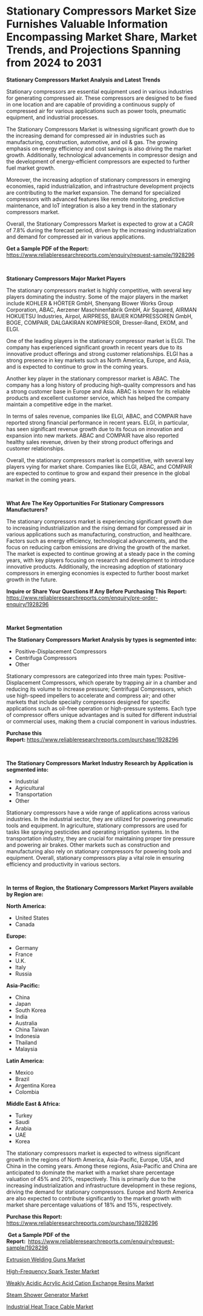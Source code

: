 <p><h1>Stationary Compressors Market Size Furnishes Valuable Information Encompassing Market Share, Market Trends, and Projections Spanning from 2024 to 2031</h1></p><p><strong>Stationary Compressors Market Analysis and Latest Trends</strong></p>
<p><p>Stationary compressors are essential equipment used in various industries for generating compressed air. These compressors are designed to be fixed in one location and are capable of providing a continuous supply of compressed air for various applications such as power tools, pneumatic equipment, and industrial processes.</p><p>The Stationary Compressors Market is witnessing significant growth due to the increasing demand for compressed air in industries such as manufacturing, construction, automotive, and oil & gas. The growing emphasis on energy efficiency and cost savings is also driving the market growth. Additionally, technological advancements in compressor design and the development of energy-efficient compressors are expected to further fuel market growth.</p><p>Moreover, the increasing adoption of stationary compressors in emerging economies, rapid industrialization, and infrastructure development projects are contributing to the market expansion. The demand for specialized compressors with advanced features like remote monitoring, predictive maintenance, and IoT integration is also a key trend in the stationary compressors market.</p><p>Overall, the Stationary Compressors Market is expected to grow at a CAGR of 7.8% during the forecast period, driven by the increasing industrialization and demand for compressed air in various applications.</p></p>
<p><strong>Get a Sample PDF of the Report:&nbsp;</strong> <a href="https://www.reliableresearchreports.com/enquiry/request-sample/1928296">https://www.reliableresearchreports.com/enquiry/request-sample/1928296</a></p>
<p>&nbsp;</p>
<p><strong>Stationary Compressors Major Market Players</strong></p>
<p><p>The stationary compressors market is highly competitive, with several key players dominating the industry. Some of the major players in the market include KOHLER & HÖRTER GmbH, Shenyang Blower Works Group Corporation, ABAC, Aerzener Maschinenfabrik GmbH, Air Squared, AIRMAN HOKUETSU Industries, Airpol, AIRPRESS, BAUER KOMPRESSOREN GmbH, BOGE, COMPAIR, DALGAKIRAN KOMPRESOR, Dresser-Rand, EKOM, and ELGI.</p><p>One of the leading players in the stationary compressor market is ELGI. The company has experienced significant growth in recent years due to its innovative product offerings and strong customer relationships. ELGI has a strong presence in key markets such as North America, Europe, and Asia, and is expected to continue to grow in the coming years.</p><p>Another key player in the stationary compressor market is ABAC. The company has a long history of producing high-quality compressors and has a strong customer base in Europe and Asia. ABAC is known for its reliable products and excellent customer service, which has helped the company maintain a competitive edge in the market.</p><p>In terms of sales revenue, companies like ELGI, ABAC, and COMPAIR have reported strong financial performance in recent years. ELGI, in particular, has seen significant revenue growth due to its focus on innovation and expansion into new markets. ABAC and COMPAIR have also reported healthy sales revenue, driven by their strong product offerings and customer relationships.</p><p>Overall, the stationary compressors market is competitive, with several key players vying for market share. Companies like ELGI, ABAC, and COMPAIR are expected to continue to grow and expand their presence in the global market in the coming years.</p></p>
<p>&nbsp;</p>
<p><strong>What Are The Key Opportunities For Stationary Compressors Manufacturers?</strong></p>
<p><p>The stationary compressors market is experiencing significant growth due to increasing industrialization and the rising demand for compressed air in various applications such as manufacturing, construction, and healthcare. Factors such as energy efficiency, technological advancements, and the focus on reducing carbon emissions are driving the growth of the market. The market is expected to continue growing at a steady pace in the coming years, with key players focusing on research and development to introduce innovative products. Additionally, the increasing adoption of stationary compressors in emerging economies is expected to further boost market growth in the future.</p></p>
<p><strong>Inquire or Share Your Questions If Any Before Purchasing This Report:</strong> <a href="https://www.reliableresearchreports.com/enquiry/pre-order-enquiry/1928296">https://www.reliableresearchreports.com/enquiry/pre-order-enquiry/1928296</a></p>
<p>&nbsp;</p>
<p><strong>Market Segmentation</strong></p>
<p><strong>The Stationary Compressors Market Analysis by types is segmented into:</strong></p>
<p><ul><li>Positive-Displacement Compressors</li><li>Centrifuga Compressors</li><li>Other</li></ul></p>
<p><p>Stationary compressors are categorized into three main types: Positive-Displacement Compressors, which operate by trapping air in a chamber and reducing its volume to increase pressure; Centrifugal Compressors, which use high-speed impellers to accelerate and compress air; and other markets that include specialty compressors designed for specific applications such as oil-free operation or high-pressure systems. Each type of compressor offers unique advantages and is suited for different industrial or commercial uses, making them a crucial component in various industries.</p></p>
<p><strong>Purchase this Report:&nbsp;</strong><a href="https://www.reliableresearchreports.com/purchase/1928296">https://www.reliableresearchreports.com/purchase/1928296</a></p>
<p>&nbsp;</p>
<p><strong>The Stationary Compressors Market Industry Research by Application is segmented into:</strong></p>
<p><ul><li>Industrial</li><li>Agricultural</li><li>Transportation</li><li>Other</li></ul></p>
<p><p>Stationary compressors have a wide range of applications across various industries. In the industrial sector, they are utilized for powering pneumatic tools and equipment. In agriculture, stationary compressors are used for tasks like spraying pesticides and operating irrigation systems. In the transportation industry, they are crucial for maintaining proper tire pressure and powering air brakes. Other markets such as construction and manufacturing also rely on stationary compressors for powering tools and equipment. Overall, stationary compressors play a vital role in ensuring efficiency and productivity in various sectors.</p></p>
<p>&nbsp;</p>
<p><strong>In terms of Region, the Stationary Compressors Market Players available by Region are:</strong></p>
<p>
    <p> <strong> North America: </strong>
        <ul>
            <li>United States</li>
            <li>Canada</li>
        </ul>
        </p> 
    <p> <strong> Europe: </strong>
        <ul>
            <li>Germany</li>
            <li>France</li>
            <li>U.K.</li>
            <li>Italy</li>
            <li>Russia</li>
        </ul>
        </p> 
    <p> <strong> Asia-Pacific: </strong>
        <ul>
            <li>China</li>
            <li>Japan</li>
            <li>South Korea</li>
            <li>India</li>
            <li>Australia</li>
            <li>China Taiwan</li>
            <li>Indonesia</li>
            <li>Thailand</li>
            <li>Malaysia</li>
        </ul>
        </p> 
    <p> <strong> Latin America: </strong>
        <ul>
            <li>Mexico</li>
            <li>Brazil</li>
            <li>Argentina Korea</li>
            <li>Colombia</li>
        </ul>
        </p> 
    <p> <strong> Middle East & Africa: </strong>
        <ul>
            <li>Turkey</li>
            <li>Saudi</li>
            <li>Arabia</li>
            <li>UAE</li>
            <li>Korea</li>
        </ul>
    </p>
    </p>
<p><p>The stationary compressors market is expected to witness significant growth in the regions of North America, Asia-Pacific, Europe, USA, and China in the coming years. Among these regions, Asia-Pacific and China are anticipated to dominate the market with a market share percentage valuation of 45% and 20%, respectively. This is primarily due to the increasing industrialization and infrastructure development in these regions, driving the demand for stationary compressors. Europe and North America are also expected to contribute significantly to the market growth with market share percentage valuations of 18% and 15%, respectively.</p></p>
<p><strong>Purchase this Report: </strong><a href="https://www.reliableresearchreports.com/purchase/1928296">https://www.reliableresearchreports.com/purchase/1928296</a></p>
<p>&nbsp;<strong>Get a Sample PDF of the Report:&nbsp;&nbsp;</strong><a href="https://www.reliableresearchreports.com/enquiry/request-sample/1928296">https://www.reliableresearchreports.com/enquiry/request-sample/1928296</a></p>
<p><strong></strong></p>
<p><p><a href="https://sulfuric-clavicle-d39.notion.site/Extrusion-Welding-Guns-Market-Offer-Valuable-Insights-into-Market-Size-Market-Share-Market-Trends--3d3743fdbbec4120a46502ab2c1c6fe4">Extrusion Welding Guns Market</a></p><p><a href="https://automatic-knee-4c7.notion.site/High-Frequency-Spark-Tester-Market-Offer-Valuable-Insights-into-Market-Size-Market-Share-Market-Tr-1683e43d151a4217bf71c69347c7f64b">High-Frequency Spark Tester Market</a></p><p><a href="https://issuu.com/reportprime-2/docs/weakly-acidic-acrylic-acid-cation-exchange-resins-">Weakly Acidic Acrylic Acid Cation Exchange Resins Market</a></p><p><a href="https://github.com/jaidynmorantestelletmjzya/Market-Research-Report-List-1/blob/main/steam-shower-generator-market.md">Steam Shower Generator Market</a></p><p><a href="https://view.publitas.com/reportprime-1/industrial-heat-trace-cable-market-size-market-trends-and-growth-outlook-forecasted-for-period-from-2024-to-2031/">Industrial Heat Trace Cable Market</a></p></p>